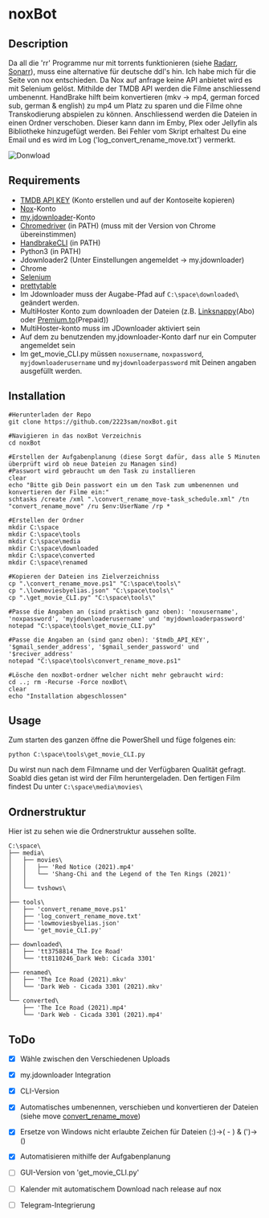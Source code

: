 # noxBot


## Description
Da all die 'rr' Programme nur mit torrents funktionieren (siehe [Radarr](https://radarr.video/), [Sonarr](https://sonarr.tv/)), muss eine alternative für deutsche ddl's hin. Ich habe mich für die Seite von nox entschieden. Da Nox auf anfrage keine API anbietet wird es mit Selenium gelöst. Mithilde der TMDB API werden die Filme anschliessend umbenennt. HandBrake hilft beim konvertieren (mkv -> mp4, german forced sub, german & english) zu mp4 um Platz zu sparen und die Filme ohne Transkodierung abspielen zu können. Anschliessend werden die Dateien in einen Ordner verschoben. Dieser kann dann im Emby, Plex oder Jellyfin als Bibliotheke hinzugefügt werden. Bei Fehler vom Skript erhaltest Du eine Email und es wird im Log ('log_convert_rename_move.txt') vermerkt.


![Donwload](https://i.imgur.com/5e235hS.gif)

## Requirements
- [TMDB API KEY](https://www.themoviedb.org/settings/api?language=de-CH) (Konto erstellen und auf der Kontoseite kopieren)
- [Nox](https://nox.to/)-Konto
- [my.jdownloader](https://my.jdownloader.org)-Konto
- [Chromedriver](https://chromedriver.chromium.org/) (in PATH) (muss mit der Version von Chrome übereinstimmen)
- [HandbrakeCLI](https://handbrake.fr/downloads2.php) (in PATH)
- Python3 (in PATH)
- Jdownloader2 (Unter Einstellungen angemeldet -> my.jdownloader)
- Chrome
- [Selenium](https://pypi.org/project/selenium/)
- [prettytable](https://pypi.org/project/prettytable/)
- Im Jdownloader muss der Augabe-Pfad auf `C:\space\downloaded\` geändert werden.
- MultiHoster Konto zum downloaden der Dateien (z.B. [Linksnappy](https://linksnappy.com/?ref=354818)(Abo) oder [Premium.to](http://premium.to/?ref=GY2TCMBQ)(Prepaid))
- MultiHoster-konto muss im JDownloader aktiviert sein
- Auf dem zu benutzenden my.jdownloader-Konto darf nur ein Computer angemeldet sein
- Im get_movie_CLI.py müssen `noxusername`, `noxpassword`, `myjdownloaderusername` und `myjdownloaderpassword` mit Deinen angaben ausgefüllt werden.




## Installation
```
#Herunterladen der Repo
git clone https://github.com/2223sam/noxBot.git

#Navigieren in das noxBot Verzeichnis
cd noxBot

#Erstellen der Aufgabenplanung (diese Sorgt dafür, dass alle 5 Minuten überprüft wird ob neue Dateien zu Managen sind)
#Passwort wird gebraucht um den Task zu installieren
clear
echo "Bitte gib Dein passwort ein um den Task zum umbenennen und konvertieren der Filme ein:"
schtasks /create /xml ".\convert_rename_move-task_schedule.xml" /tn "convert_rename_move" /ru $env:UserName /rp *

#Erstellen der Ordner
mkdir C:\space
mkdir C:\space\tools
mkdir C:\space\media
mkdir C:\space\downloaded
mkdir C:\space\converted
mkdir C:\space\renamed

#Kopieren der Dateien ins Zielverzeichniss
cp ".\convert_rename_move.ps1" "C:\space\tools\"
cp ".\lowmoviesbyelias.json" "C:\space\tools\"
cp ".\get_movie_CLI.py" "C:\space\tools\"

#Passe die Angaben an (sind praktisch ganz oben): 'noxusername', 'noxpassword', 'myjdownloaderusername' und 'myjdownloaderpassword'
notepad "C:\space\tools\get_movie_CLI.py"

#Passe die Angaben an (sind ganz oben): '$tmdb_API_KEY', '$gmail_sender_address', '$gmail_sender_password' und '$reciver_address'
notepad "C:\space\tools\convert_rename_move.ps1"

#Lösche den noxBot-ordner welcher nicht mehr gebraucht wird:
cd ..; rm -Recurse -Force noxBot\
clear
echo "Installation abgeschlossen"

```


## Usage
Zum starten des ganzen öffne die PowerShell und füge folgenes ein:
```
python C:\space\tools\get_movie_CLI.py
```
Du wirst nun nach dem Filmname und der Verfügbaren Qualität gefragt. Soabld dies getan ist wird der Film heruntergeladen. 
Den fertigen Film findest Du unter `C:\space\media\movies\`



## Ordnerstruktur
Hier ist zu sehen wie die Ordnerstruktur aussehen sollte.
```
C:\space\
├── media\
│   ├── movies\
│   │   ├── 'Red Notice (2021).mp4'
│   │   └── 'Shang-Chi and the Legend of the Ten Rings (2021)'
│   │
│   └── tvshows\
│
├── tools\
│   ├── 'convert_rename_move.ps1'
│   ├── 'log_convert_rename_move.txt'
│   ├── 'lowmoviesbyelias.json'
│   └── 'get_movie_CLI.py'
│
├── downloaded\
│   ├── 'tt3758814_The Ice Road'
│   └── 'tt8110246_Dark Web: Cicada 3301'
│
├── renamed\
│   ├── 'The Ice Road (2021).mkv'
│   └── 'Dark Web - Cicada 3301 (2021).mkv'
│
└── converted\
    ├── 'The Ice Road (2021).mp4'
    └── 'Dark Web - Cicada 3301 (2021).mp4'
```




## ToDo
- [x] Wähle zwischen den Verschiedenen Uploads
- [x] my.jdownloader Integration
- [x] CLI-Version
- [x] Automatisches umbenennen, verschieben und konvertieren der Dateien (siehe move [convert_rename_move](#))
- [x] Ersetze von Windows nicht erlaubte Zeichen für Dateien (:)->( - ) & (')->()
- [x] Automatisieren mithilfe der Aufgabenplanung
- [ ] GUI-Version von 'get_movie_CLI.py'
- [ ] Kalender mit automatischem Download nach release auf nox
- [ ] Telegram-Integrierung

